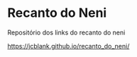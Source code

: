# Recanto do Neni

Repositório dos links do recanto do neni 

https://jcblank.github.io/recanto_do_neni/
